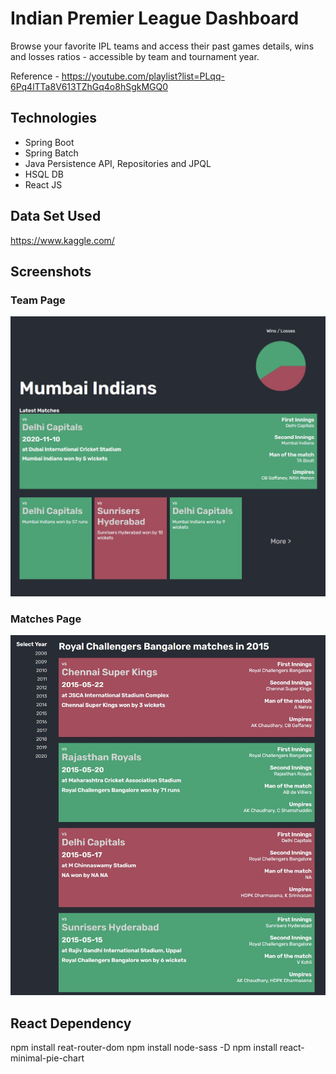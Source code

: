 # Indian Premier League Dashboard

Browse your favorite IPL teams and access their past games details, wins and losses ratios - accessible by team and tournament year.

Reference - https://youtube.com/playlist?list=PLqq-6Pq4lTTa8V613TZhGq4o8hSgkMGQ0

## Technologies

* Spring Boot
* Spring Batch
* Java Persistence API, Repositories and JPQL
* HSQL DB
* React JS

## Data Set Used
https://www.kaggle.com/

## Screenshots

### Team Page

![](team-page.JPG)

### Matches Page

![](matches-page.JPG)

## React Dependency

npm install reat-router-dom
npm install node-sass -D
npm install react-minimal-pie-chart


